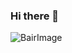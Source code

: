 ### Hi there 👋

![BairImage](https://img1.wsimg.com/isteam/ip/6db2c604-5031-4aba-9f1a-d8db683f2be1/IMG-4564.jpeg/:/cr=t:0%25,l:0%25,w:100%25,h:100%25/rs=w:600,m,cg:true)
<!--
**JordanAlvarado/JordanAlvarado** is a ✨ _special_ ✨ repository because its `README.md` (this file) appears on your GitHub profile.

Here are some ideas to get you started:

- 🔭 I’m currently working on ...
- 🌱 I’m currently learning ...
- 👯 I’m looking to collaborate on ...
- 🤔 I’m looking for help with ...
- 💬 Ask me about ...
- 📫 How to reach me: ...
- 😄 Pronouns: ...
- ⚡ Fun fact: ...
-->
